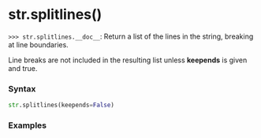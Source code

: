 # str.splitlines()

`>>> str.splitlines.__doc__`: Return a list of the lines in the string, breaking at line boundaries.

Line breaks are not included in the resulting list unless **keepends** is given and true.

### Syntax

```python
str.splitlines(keepends=False)
```

### Examples

```python

```
